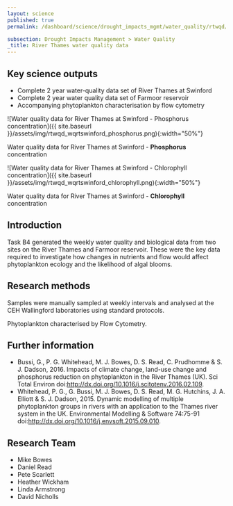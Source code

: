 ```yaml
---
layout: science
published: true
permalink: /dashboard/science/drought_impacts_mgmt/water_quality/rtwqd/

subsection: Drought Impacts Management > Water Quality
_title: River Thames water quality data
---
```


## Key science outputs

* Complete 2 year water-quality data set of River Thames at Swinford
* Complete 2 year water quality data set of Farmoor reservoir
* Accompanying phytoplankton characterisation by flow cytometry

![Water quality data for River Thames at Swinford - Phosphorus concentration]({{ site.baseurl }}/assets/img/rtwqd_wqrtswinford_phosphorus.png){:width="50%"}

Water quality data for River Thames at Swinford - **Phosphorus** concentration

![Water quality data for River Thames at Swinford - Chlorophyll concentration]({{ site.baseurl }}/assets/img/rtwqd_wqrtswinford_chlorophyll.png){:width="50%"}

Water quality data for River Thames at Swinford - **Chlorophyll** concentration

## Introduction 

Task B4 generated the weekly water quality and biological data from two sites on the River Thames and Farmoor reservoir.  These were the key data required to investigate how changes in nutrients and flow would affect phytoplankton ecology and the likelihood of algal blooms.

## Research methods

Samples were manually sampled at weekly intervals and analysed at the CEH Wallingford laboratories using standard protocols. 

Phytoplankton characterised by Flow Cytometry.

## Further information

* Bussi, G., P. G. Whitehead, M. J. Bowes, D. S. Read, C. Prudhomme & S. J. Dadson, 2016. Impacts of climate change, land-use change and phosphorus reduction on phytoplankton in the River Thames (UK). Sci Total Environ doi:http://dx.doi.org/10.1016/j.scitotenv.2016.02.109.
* Whitehead, P. G., G. Bussi, M. J. Bowes, D. S. Read, M. G. Hutchins, J. A. Elliott & S. J. Dadson, 2015. Dynamic modelling of multiple phytoplankton groups in rivers with an application to the Thames river system in the UK. Environmental Modelling & Software 74:75-91 doi:http://dx.doi.org/10.1016/j.envsoft.2015.09.010.
 
## Research Team

* Mike Bowes
* Daniel Read
* Pete Scarlett
* Heather Wickham
* Linda Armstrong
* David Nicholls